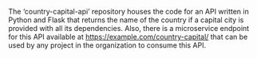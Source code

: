 The ‘country-capital-api’ repository houses the code for an API written in Python and Flask that returns the name of the country if a capital city is provided with all its dependencies.
Also, there is a microservice endpoint for this API available at https://example.com/country-capital/<query-params> that can be used by any project in the organization to consume this API.
